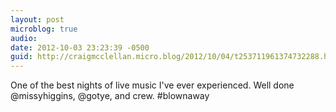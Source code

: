```yaml
---
layout: post
microblog: true
audio: 
date: 2012-10-03 23:23:39 -0500
guid: http://craigmcclellan.micro.blog/2012/10/04/t253711961374732288.html
---
```

One of the best nights of live music I've ever experienced. Well done @missyhiggins, @gotye, and crew. #blownaway

